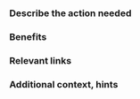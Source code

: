 ### Describe the action needed

<!--
A clear description of what the technical improvement consists in.
-->

### Benefits

<!--
What are the benefits of this intervention.
-->

### Relevant links

<!--
Add relevant links to documentation, articles, best practices, third party libraries, sample projects, ...
-->

### Additional context, hints

<!--
Add any other context about the improvement and more hints about its resolution.
-->

<!--
Don't forget to add the technical label
-->